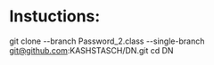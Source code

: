 # Instuctions:
git clone --branch Password_2.class --single-branch git@github.com:KASHSTASCH/DN.git
cd DN
